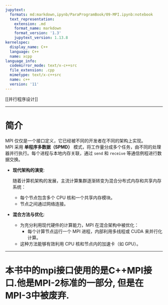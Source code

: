 ```yaml
---
jupytext:
  formats: md:markdown,ipynb/ParaProgramBook/09-MPI.ipynb:notebook
  text_representation:
    extension: .md
    format_name: markdown
    format_version: '1.3'
    jupytext_version: 1.13.8
kernelspec:
  display_name: C++
  language: C++
  name: xcpp
language_info:
  codemirror_mode: text/x-c++src
  file_extension: .cpp
  mimetype: text/x-c++src
  name: c++
  version: '11'
---
```


[[并行程序设计]]

---

# 简介

MPI 仅仅是一个接口定义，它已经被不同的开发者在不同的架构上实现。  
MPI 采用 **单程序多数据（SPMD）** 模式，将工作量分成多个任务，由不同的处理器并行执行。每个进程与本地内存关联，通过 `send` 和 `receive` 等通信例程进行数据交换。

- **现代架构的演变**:
    
    随着计算机架构的发展，主流计算集群逐渐转变为混合分布式内存和共享内存系统：
    
    - 每个节点包含多个 CPU 核和一个共享内存模块。
    - 节点之间通过网络连接。
- **混合方法与优化**:
    - 为充分利用现代硬件的计算能力，MPI 在混合架构中被优化：
        - 每个计算节点运行一个 MPI 进程，内部利用多线程或 CUDA 来并行化计算。
    - 这种方法能够有效利用 CPU 核和节点内的加速卡（如 GPU）。

---

# 本书中的mpi接口使用的是C++MPI接口.他是MPI-2标准的一部分, 但是在MPI-3中被废弃.
